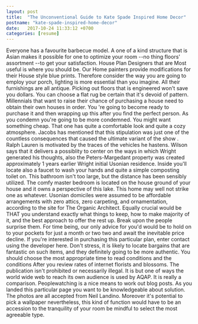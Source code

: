 ```yaml
---
layout: post
title:  "The Unconventional Guide to Kate Spade Inspired Home Decor"
postname: "kate-spade-inspired-home-decor"
date:   2017-10-24 11:33:12 +0700
categories: [resume]
---
```

Everyone has a favourite barbecue model. A one of a kind structure that is Asian makes it possible for one to optimize your room --no thing floors' assortment --to get your satisfaction. House Plan Designers that are Most useful is where you should be. Our Home painters provide modifications for their House style blue prints. Therefore consider the way you are going to employ your porch, lighting is more essential than you imagine. All their furnishings are all antique. Picking out floors that is engineered won't save you dollars. You can choose a flat rug be certain that it's devoid of pattern. Millennials that want to raise their chance of purchasing a house need to obtain their own houses in order. You 're going to become ready to purchase it and then wrapping up this after you find the perfect person. As you condemn you're going to be more condemned. You might want something cheap. That one has quite a comfortable look and quite a cozy atmosphere. Jacobs has mentioned that this stipulation was just one of the countless consequences that caused the ultimate variant of the show . Ralph Lauren is motivated by the traces of the vehicles he hastens. Wilson says that it delivers a possiblity to center on the ways in which Wright generated his thoughts, also the Peters-Margedant property was created approximately 1 years earlier Wright initial Usonian residence. Inside you'll locate also a faucet to wash your hands and quite a simple composting toilet on. This bathroom isn't too large, but the distance has been sensibly utilized. The comfy master bedroom is located on the house ground of your house and it owns a perspective of this lake. This home may well not strike one as whatever. Usonian domiciles were assumed to be affordable arrangements with zero attics, zero carpeting, and ornamentation, according to the site for The Organic Architect. Equally crucial would be THAT you understand exactly what things to keep, how to make majority of it, and the best approach to offer the rest up. Break upon the people surprise them. For time being, our only advice for you'd would be to hold on to your pockets for just a month or two two and await the inevitable price decline. If you're interested in purchasing this particular plan, enter contact using the developer here. Don't stress, it is likely to locate bargains that are fantastic on such items, and they definitely going to be more authentic. You should choose the most appropriate time to read conditions and the conditions After you review rates of internet florists and blossoms. The publication isn't prohibited or necessarily illegal. It is but one of ways the world wide web to reach its own audience is used by AQAP. It is really a comparison. Peoplewatching is a nice means to work out blog posts. As you landed this particular page you want to be knowledgeable about solution. The photos are all accepted from Neil Landino. Moreover it's potential to pick a wallpaper nevertheless, this kind of function would have to be an accession to the tranquility of your room be mindful to select the most agreeable type.
